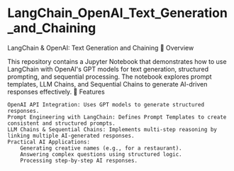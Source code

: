 # LangChain_OpenAI_Text_Generation_and_Chaining

LangChain & OpenAI: Text Generation and Chaining
📌 Overview

This repository contains a Jupyter Notebook that demonstrates how to use LangChain with OpenAI's GPT models for text generation, structured prompting, and sequential processing. The notebook explores prompt templates, LLM Chains, and Sequential Chains to generate AI-driven responses effectively.
🚀 Features

    OpenAI API Integration: Uses GPT models to generate structured responses.
    Prompt Engineering with LangChain: Defines Prompt Templates to create consistent and structured prompts.
    LLM Chains & Sequential Chains: Implements multi-step reasoning by linking multiple AI-generated responses.
    Practical AI Applications:
        Generating creative names (e.g., for a restaurant).
        Answering complex questions using structured logic.
        Processing step-by-step AI responses.